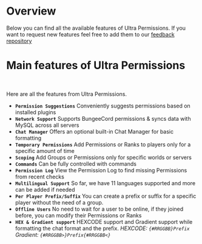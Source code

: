 # Overview
Below you can find all the available features of Ultra Permissions. If you want to request new features feel free to add them to our [feedback repository](https://github.com/TechsCode-Team/Feedback/discussions/categories/suggestions)
<br>

# Main features of Ultra Permissions
<br>

Here are all the features from Ultra Permissions.
<br>

* **`Permission Suggestions`**
  Conveniently suggests permissions based on installed plugins
* **`Network Support`**
  Supports BungeeCord permissions & syncs data with MySQL across all servers
* **`Chat Manager`**
  Offers an optional built-in Chat Manager for basic formatting
* **`Temporary Permissions`**
  Add Permissions or Ranks to players only for a specific amount of time
* **`Scoping`**
  Add Groups or Permissions only for specific worlds or servers
* **`Commands`**
  Can be fully controlled with commands
* **`Permission Log`**
  View the Permission Log to find missing Permissions from recent checks
* **`Multilingual Support`**
  So far, we have 11 languages supported and more can be added if needed
* **`Per Player Prefix/Suffix`**
  You can create a prefix or suffix for a specific player without the need of a group.
* **`Offline Users`**
  No need to wait for a user to be online, if they joined before, you can modify their Permissions or Ranks
* **`HEX & Gradient support`**
  HEXCODE support and Gradient support while formatting the chat format and the prefix.
  *HEXCODE: `{#RRGGBB}Prefix`*
  *Gradient: `{#RRGGBB>}Prefix{#RRGGBB<}`*
